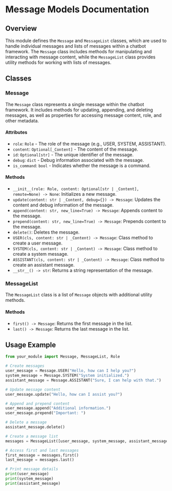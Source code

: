 # Message Models Documentation

## Overview

This module defines the `Message` and `MessageList` classes, which are used to handle individual messages and lists of messages within a chatbot framework. The `Message` class includes methods for manipulating and interacting with message content, while the `MessageList` class provides utility methods for working with lists of messages.

## Classes

### Message

The `Message` class represents a single message within the chatbot framework. It includes methods for updating, appending, and deleting messages, as well as properties for accessing message content, role, and other metadata.

#### Attributes

- `role`: `Role` - The role of the message (e.g., USER, SYSTEM, ASSISTANT).
- `content`: `Optional[_Content]` - The content of the message.
- `id`: `Optional[str]` - The unique identifier of the message.
- `debug`: `dict` - Debug information associated with the message.
- `is_command`: `bool` - Indicates whether the message is a command.

#### Methods

- `__init__(role: Role, content: Optional[str | _Content], remote=None) -> None`: Initializes a new message.
- `update(content: str | _Content, debug={}) -> Message`: Updates the content and debug information of the message.
- `append(content: str, new_line=True) -> Message`: Appends content to the message.
- `prepend(content: str, new_line=True) -> Message`: Prepends content to the message.
- `delete()`: Deletes the message.
- `USER(cls, content: str | _Content) -> Message`: Class method to create a user message.
- `SYSTEM(cls, content: str | _Content) -> Message`: Class method to create a system message.
- `ASSISTANT(cls, content: str | _Content) -> Message`: Class method to create an assistant message.
- `__str__() -> str`: Returns a string representation of the message.

### MessageList

The `MessageList` class is a list of `Message` objects with additional utility methods.

#### Methods

- `first() -> Message`: Returns the first message in the list.
- `last() -> Message`: Returns the last message in the list.

## Usage Example

```python
from your_module import Message, MessageList, Role

# Create messages
user_message = Message.USER("Hello, how can I help you?")
system_message = Message.SYSTEM("System initialized.")
assistant_message = Message.ASSISTANT("Sure, I can help with that.")

# Update message content
user_message.update("Hello, how can I assist you?")

# Append and prepend content
user_message.append("Additional information.")
user_message.prepend("Important: ")

# Delete a message
assistant_message.delete()

# Create a message list
messages = MessageList([user_message, system_message, assistant_message])

# Access first and last messages
first_message = messages.first()
last_message = messages.last()

# Print message details
print(user_message)
print(system_message)
print(assistant_message)
